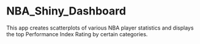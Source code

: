 # NBA_Shiny_Dashboard
This app creates scatterplots of various NBA player statistics and displays the top Performance Index Rating by certain categories.
